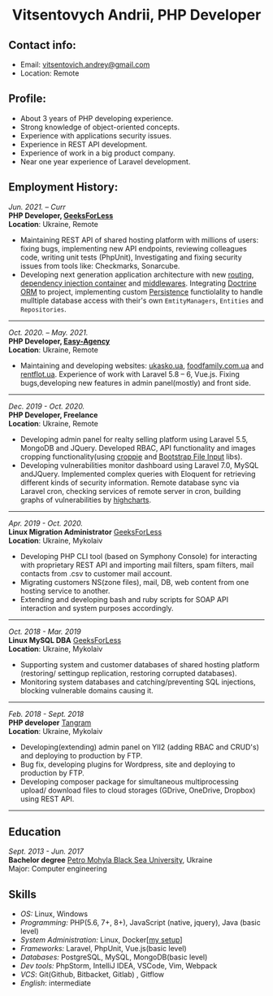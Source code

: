 <h1 align="center">Vitsentovych Andrii, PHP Developer</h1>

## Contact info:
* Email: vitsentovich.andrey@gmail.com
* Location: Remote

## Profile:
* About 3 years of PHP developing experience.
* Strong knowledge of object-oriented concepts.
* Experience with applications security issues.
* Experience in REST API development.
* Experience of work in a big product company.
* Near one year experience of Laravel development.

## Employment History:

*Jun. 2021. – Curr*\
**PHP Developer,
[GeeksForLess](https://geeksforless.com/)**\
**Location**: Ukraine, Remote
* Maintaining REST API of shared hosting platform with millions of users: fixing bugs, implementing new API endpoints, reviewing colleagues code, writing unit tests (PhpUnit), Investigating and fixing security issues from tools like: Checkmarks, Sonarcube.
* Developing next generation application architecture with new [routing](https://route.thephpleague.com/), [dependency injection container](https://php-di.org/) and [middlewares](https://route.thephpleague.com/5.x/middleware/). Integrating [Doctrine ORM](https://www.doctrine-project.org/projects/doctrine-orm/en/2.13/index.html) to project, implementing custom [Persistence](https://www.doctrine-project.org/projects/doctrine-persistence/en/3.1/reference/index.html) functiolality to handle mulltiple database access with their's own `EmtityManagers`, `Entities` and `Repositories`.
---

*Oct. 2020. – May. 2021.*\
**PHP Developer,
[Easy-Agency](https://easy-agency.com/)**\
**Location**: Ukraine, Remote
* Maintaining and developing websites: [ukasko.ua](https://ukasko.ua/), [foodfamily.com.ua](https://foodfamily.com.ua/) and [rentflot.ua](https://rentflot.ua/). Experience of work with Laravel 5.8 – 6, Vue.js. Fixing bugs,developing new features in admin panel(mostly) and front side.
---

*Dec. 2019 - Oct. 2020.*\
**PHP Developer, Freelance**\
**Location**: Ukraine, Remote
* Developing admin panel for realty selling platform using Laravel 5.5, MongoDB and JQuery. Developed RBAC, API functionality and images cropping functionality(using [croppie](https://foliotek.github.io/Croppie/) and [Bootstrap File Input](https://plugins.krajee.com/file-input) libs).
* Developing vulnerabilities monitor dashboard using Laravel 7.0, MySQL andJQuery. Implemented complex queries with Eloquent for retrieving different kinds of security information. Remote database sync via Laravel cron, checking services of remote server in cron, building graphs of vulnerabilities by [highcharts](https://www.highcharts.com/).
---

*Apr. 2019 - Oct. 2020.*\
**Linux Migration Administrator**
[GeeksForLess](https://geeksforless.com/)\
**Location**: Ukraine, Mykolaiv
* Developing PHP CLI tool (based on Symphony Console) for interacting with proprietary REST API and importing mail filters, spam filters, mail contacts from .csv to customer mail account.
* Migrating customers NS(zone files), mail, DB, web content from one hosting service to another.
* Extending and developing bash and ruby scripts for SOAP API interaction and system purposes accordingly.
---

*Oct. 2018 - Mar. 2019*\
**Linux MySQL DBA**
[GeeksForLess](https://geeksforless.com/)\
**Location**: Ukraine, Mykolaiv
* Supporting system and customer databases of shared hosting platform (restoring/ settingup replication, restoring corrupted databases).
* Monitoring system databases and catching/preventing SQL injections, blocking vulnerable domains causing it.
---

*Feb. 2018 - Sept. 2018*\
**PHP developer**
[Tangram](https://tangram.ua)\
**Location**: Ukraine, Mykolaiv
* Developing(extending) admin panel on YII2 (adding RBAC and CRUD's) and deploying to production by FTP.
* Bug fix, developing plugins for Wordpress, site and deploying to production by FTP.
* Developing composer package for simultaneous multiprocessing upload/ download files to cloud storages (GDrive, OneDrive, Dropbox) using REST API.
---

## Education
*Sept. 2013 - Jun. 2017*\
**Bachelor degree**
[Petro Mohyla Black Sea University](https://chdu.edu.ua/), Ukraine\
Major: Computer engineering

## Skills
* *OS:* Linux, Windows
* *Programming:* PHP(5.6, 7+, 8+), JavaScript (native, jquery), Java (basic level)
* *System Administration:* Linux, Docker[[my setup](https://github.com/Vitsen15/docker-LEMP)]
* *Frameworks:* Laravel, PhpUnit, Vue.js(basic level)
* *Databases:* PostgreSQL, MySQL, MongoDB(basic level)
* *Dev tools:* PhpStorm, IntelliJ IDEA, VSCode, Vim, Webpack
* *VCS*: Git(Github, Bitbacket, Gitlab) , Gitflow
* *English*: intermediate
